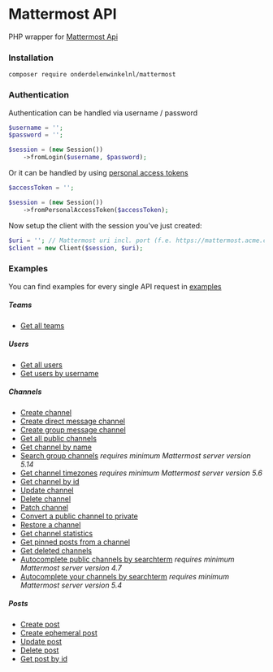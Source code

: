 # Mattermost API
PHP wrapper for [Mattermost Api](https://api.mattermost.com/)

### Installation
```
composer require onderdelenwinkelnl/mattermost
```

### Authentication
Authentication can be handled via username / password
```php
$username = '';
$password = '';

$session = (new Session())
    ->fromLogin($username, $password);
```

Or it can be handled by using [personal access tokens](https://docs.mattermost.com/developer/personal-access-tokens.html)
```php
$accessToken = '';

$session = (new Session())
    ->fromPersonalAccessToken($accessToken);
```

Now setup the client with the session you've just created:
```php
$uri = ''; // Mattermost uri incl. port (f.e. https://mattermost.acme.com:443)
$client = new Client($session, $uri);
```

### Examples
You can find examples for every single API request in [examples](./examples)

##### Teams
* [Get all teams](./examples/Team/GetTeams.php)


##### Users
* [Get all users](./examples/User/GetUsers.php)
* [Get users by username](./examples/User/GetUsersByUsername.php)


##### Channels
* [Create channel](./examples/Channel/CreateChannel.php)
* [Create direct message channel](./examples/Channel/CreateDirectMessageChannel.php)
* [Create group message channel](./examples/Channel/CreateGroupMessageChannel.php)
* [Get all public channels](./examples/Channel/GetPublicChannels.php)
* [Get channel by name](./examples/Channel/GetChannelByName.php)
* [Search group channels](./examples/Channel/SerachGroupChannel.php) _requires minimum Mattermost server version 5.14_
* [Get channel timezones](./examples/Channel/GetChannelTimezones.php) _requires minimum Mattermost server version 5.6_
* [Get channel by id](./examples/Channel/GetChannelById.php)
* [Update channel](./examples/Channel/UpdateChannel.php)
* [Delete channel](./examples/Channel/DeleteChannel.php)
* [Patch channel](./examples/Channel/PatchChannel.php)
* [Convert a public channel to private](./examples/Channel/ConvertPublicToPrivateChannel.php)
* [Restore a channel](./examples/Channel/RestoreChannel.php)
* [Get channel statistics](./examples/Channel/GetChannelStatistics.php)
* [Get pinned posts from a channel](./examples/Channel/GetChannelsPinnedPosts.php)
* [Get deleted channels](./examples/Channel/GetDeletedChannels.php)
* [Autocomplete public channels by searchterm](./examples/Channel/AutocompleteChannels.php) _requires minimum Mattermost server version 4.7_
* [Autocomplete your channels by searchterm](./examples/Channel/AutocompleteChannelsForSearch.php) _requires minimum Mattermost server version 5.4_


##### Posts
* [Create post](./examples/Post/CreatePost.php)
* [Create ephemeral post](./examples/Post/CreateEphermeralPost.php)
* [Update post](./examples/Post/UpdatePost.php)
* [Delete post](./examples/Post/DeletePost.php)
* [Get post by id](./examples/Post/GetPost.php)